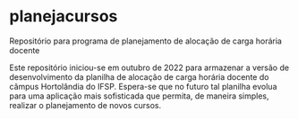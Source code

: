 # planejacursos
Repositório para programa de planejamento de alocação de carga horária docente

Este repositório iniciou-se em outubro de 2022 para armazenar a versão de desenvolvimento da planilha de alocação de carga horária docente do câmpus Hortolândia do IFSP. Espera-se que no futuro tal planilha evolua para uma aplicação mais sofisticada que permita, de maneira simples, realizar o planejamento de novos cursos.
